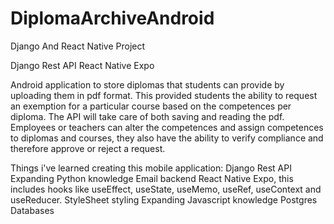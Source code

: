 # DiplomaArchiveAndroid
Django And React Native Project

Django Rest API 
React Native Expo

Android application to store diplomas that students can provide by uploading them in pdf format. This provided students the ability to request an exemption for a particular course based on the competences per diploma.
The API will take care of both saving and reading the pdf.
Employees or teachers can alter the competences and assign competences to diplomas and courses, they also have the ability to verify compliance and therefore approve or reject a request.

Things i've learned creating this mobile application:
Django Rest API 
Expanding Python knowledge
Email backend
React Native Expo, this includes hooks like useEffect, useState, useMemo, useRef, useContext and useReducer. 
StyleSheet styling
Expanding Javascript knowledge
Postgres Databases
